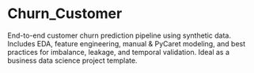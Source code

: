 # Churn_Customer
End-to-end customer churn prediction pipeline using synthetic data. Includes EDA, feature engineering, manual &amp; PyCaret modeling, and best practices for imbalance, leakage, and temporal validation. Ideal as a business data science project template.
